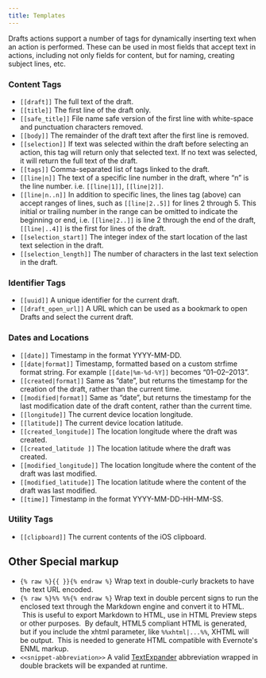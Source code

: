 ```yaml
---
title: Templates
---
```


Drafts actions support a number of tags for dynamically inserting text when an action is performed. These can be used in most fields that accept text in actions, including not only fields for content, but for naming, creating subject lines, etc.

### Content Tags

- `[[draft]]` The full text of the draft.
- `[[title]]` The first line of the draft only.
- `[[safe_title]]` File name safe version of the first line with white-space and punctuation characters removed.
- `[[body]]` The remainder of the draft text after the first line is removed.
- `[[selection]]` If text was selected within the draft before selecting an action, this tag will return only that selected text. If no text was selected, it will return the full text of the draft.
- `[[tags]]` Comma-separated list of tags linked to the draft.
- `[[line|n]]` The text of a specific line number in the draft, where “n” is the line number. i.e. `[[line|1]]`, `[[line|2]]`.
- `[[line|n..n]]` In addition to specific lines, the lines tag (above) can accept ranges of lines, such as `[[line|2..5]]` for lines 2 through 5. This initial or trailing number in the range can be omitted to indicate the beginning or end, i.e. `[[line|2..]]` is line 2 through the end of the draft, `[[line|..4]]` is the first for lines of the draft.
- `[[selection_start]]` The integer index of the start location of the last text selection in the draft.
- `[[selection_length]]` The number of characters in the last text selection in the draft.

### Identifier Tags

- `[[uuid]]` A unique identifier for the current draft.
- `[[draft_open_url]]` A URL which can be used as a bookmark to open Drafts and select the current draft.

### Dates and Locations

- `[[date]]` Timestamp in the format YYYY-MM-DD.
- `[[date|format]]` Timestamp, formatted based on a custom strfime format string. For example `[[date|%m-%d-%Y]]` becomes “01–02–2013”.
- `[[created|format]]` Same as “date”, but returns the timestamp for the creation of the draft, rather than the current time.
- `[[modified|format]]` Same as “date”, but returns the timestamp for the last modification date of the draft content, rather than the current time.
- `[[longitude]]` The current device location longitude.
- `[[latitude]]` The current device location latitude.
- `[[created_longitude]]` The location longitude where the draft was created.
- `[[created_latitude ]]` The location latitude where the draft was created.
- `[[modified_longitude]]` The location longitude where the content of the draft was last modified.
- `[[modified_latitude]]` The location latitude where the content of the draft was last modified.
- `[[time]]` Timestamp in the format YYYY-MM-DD-HH-MM-SS.

### Utility Tags

- `[[clipboard]]` The current contents of the iOS clipboard.

## Other Special markup

- `{% raw %}{{ }}{% endraw %}` Wrap text in double-curly brackets to have the text URL encoded.
- `{% raw %}%% %%{% endraw %}` Wrap text in double percent signs to run the enclosed text through the Markdown engine and convert it to HTML.  This is useful to export Markdown to HTML, use in HTML Preview steps or other purposes.  By default, HTML5 compliant HTML is generated, but if you include the xhtml parameter, like `%%xhtml|...%%`, XHTML will be output.  This is needed to generate HTML compatible with Evernote's ENML markup.
- `<<snippet-abbreviation>>` A valid [TextExpander](https://textexpander.com) abbreviation wrapped in double brackets will be expanded at runtime.
